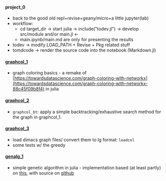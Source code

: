 #### project_0
* back to the good old repl+revise+geany/micro+a little jupyter(lab)
* workflow:
  * cd target_dir -> start julia -> include("todev.jl") -> develop src/module and/or main.jl <-
  * main.ipynb/main.md are only for presenting the results
* todev -> modify LOAD_PATH + Revise + Pkg related stuff
* tomdcode -> render the source code into the notebook (Markdown.jl)


#### [graphcol_1](graphcol_1)
* graph coloring basics - a remake of [https://towardsdatascience.com/graph-coloring-with-networkx](https://towardsdatascience.com/graph-coloring-with-networkx-88c45f09b8f4) in julia

#### [graphcol_2](graphcol_2)
* `graphcol_bt`: apply a simple backtracking/exhaustive search method for the graph in graphcol_1.


#### [graphcol_3](graphcol_3)
* load dimacs graph files/ convert them to lg format: `loadcol`
* some tests w/ the greedy
  
#### [genalg_1](genalg_1)
* simple genetic algorithm in julia - implementation based (at least partly) on [this](https://pub.towardsai.net/genetic-algorithm-ga-introduction-with-example-code-e59f9bc58eaf), with source on [github](https://github.com/towardsai/tutorials/blob/master/genetic-algorithm-tutorial/implementation.py)


